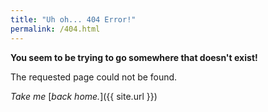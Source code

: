 ```yaml
---
title: "Uh oh... 404 Error!"
permalink: /404.html
---
```


**You seem to be trying to go somewhere that doesn't exist!**

The requested page could not be found.

*Take me* [*back home.*]({{ site.url }})